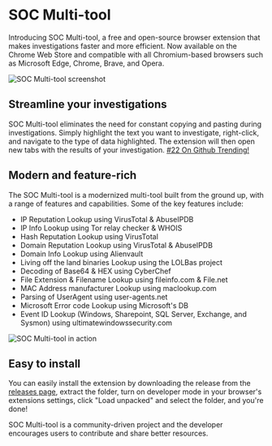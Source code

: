# SOC Multi-tool

Introducing SOC Multi-tool, a free and open-source browser extension that makes investigations faster and more efficient. Now available on the Chrome Web Store and compatible with all Chromium-based browsers such as Microsoft Edge, Chrome, Brave, and Opera.    


<img src="https://imgur.com/bPMNikH.png" alt="SOC Multi-tool screenshot" width="auto">

## Streamline your investigations

SOC Multi-tool eliminates the need for constant copying and pasting during investigations. Simply highlight the text you want to investigate, right-click, and navigate to the type of data highlighted. The extension will then open new tabs with the results of your investigation.
[#22 On Github Trending!](http://web.archive.org/web/20230111033410/https://github.com/trending/javascript?since=daily)

## Modern and feature-rich

The SOC Multi-tool is a modernized multi-tool built from the ground up, with a range of features and capabilities. Some of the key features include:

- IP Reputation Lookup using VirusTotal & AbuseIPDB
- IP Info Lookup using Tor relay checker & WHOIS
- Hash Reputation Lookup using VirusTotal
- Domain Reputation Lookup using VirusTotal & AbuseIPDB
- Domain Info Lookup using Alienvault
- Living off the land binaries Lookup using the LOLBas project
- Decoding of Base64 & HEX using CyberChef
- File Extension & Filename Lookup using fileinfo.com & File.net
- MAC Address manufacturer Lookup using maclookup.com
- Parsing of UserAgent using user-agents.net
- Microsoft Error code Lookup using Microsoft's DB
- Event ID Lookup (Windows, Sharepoint, SQL Server, Exchange, and Sysmon) using ultimatewindowssecurity.com

<img src="https://i.imgur.com/yMj9p4v.gif" alt="SOC Multi-tool in action" width="auto" height="auto">

## Easy to install

You can easily install the extension by downloading the release from the [releases page](https://github.com/zdhenard42/SOC-Multitool/releases), extract the folder, turn on developer mode in your browser's extensions settings, click "Load unpacked" and select the folder, and you're done!

SOC Multi-tool is a community-driven project and the developer encourages users to contribute and share better resources.

